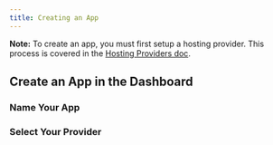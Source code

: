 ```yaml
---
title: Creating an App
---
```


**Note:** To create an app, you must first setup a hosting provider. This process is covered in the [Hosting Providers doc](/getting-started/providers/).

## Create an App in the Dashboard

### Name Your App

### Select Your Provider
